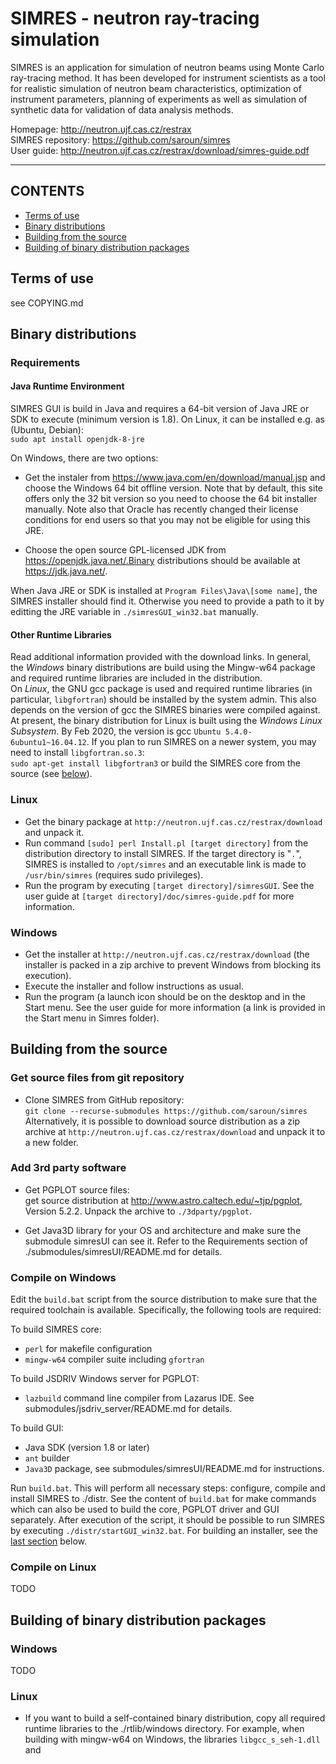 # SIMRES - neutron ray-tracing simulation

SIMRES is an application for simulation of neutron beams using Monte Carlo ray-tracing method. It has been developed for instrument scientists as a tool for realistic simulation of neutron beam characteristics, optimization of instrument parameters, planning of experiments as well as simulation of synthetic data for validation of data analysis methods. 

Homepage: http://neutron.ujf.cas.cz/restrax  
SIMRES repository: https://github.com/saroun/simres  
User guide: http://neutron.ujf.cas.cz/restrax/download/simres-guide.pdf

-----------------------------------------------------------------
## CONTENTS

- [Terms of use](#terms-of-use)
- [Binary distributions](binary-distributions)
- [Building from the source](building-from-the-source)
- [Building of binary distribution packages](building-of-binary-distribution-packages)

## Terms of use
see COPYING.md

## Binary distributions

### Requirements

#### Java Runtime Environment

SIMRES GUI is build in Java and requires a 64-bit version of Java JRE or SDK to execute (minimum version is 1.8). On Linux, it can be installed e.g. as (Ubuntu, Debian):  
`sudo apt install openjdk-8-jre`  

On Windows, there are two options:  

- Get the instaler from https://www.java.com/en/download/manual.jsp and choose the Windows 64 bit offline version. Note that by default, this site offers only the 32 bit version so you need to choose the 64 bit installer manually. Note also that Oracle has recently changed their license conditions for end users so that you may not be eligible for using this JRE.  

- Choose the open source GPL-licensed JDK from https://openjdk.java.net/.Binary distributions should be available at https://jdk.java.net/. 

When Java JRE or SDK is installed at `Program Files\Java\[some name]`, the SIMRES installer should find it. Otherwise you need to provide a path to it by editting the JRE variable in `./simresGUI_win32.bat` manually.

#### Other Runtime Libraries
Read additional information provided with the download links. In general, the *Windows* binary distributions are build using the Mingw-w64 package and required runtime libraries are included in the distribution.  
On *Linux*, the GNU gcc package is used and required runtime libraries (in particular, `libgfortran`) should be installed by the system admin. This also depends on the version of gcc the SIMRES binaries were compiled against. At present, the binary distribution for Linux is built using the *Windows Linux Subsystem*. By Feb 2020, the version is gcc `Ubuntu 5.4.0-6ubuntu1~16.04.12`. 
If you plan to run SIMRES on a newer system, you may need to install `libgfortran.so.3`:   
`sudo apt-get install libgfortran3`
or build the SIMRES core from the source (see [below](#building-from-the-source)).

### Linux

- Get the binary package at `http://neutron.ujf.cas.cz/restrax/download` and unpack it.
- Run command  `[sudo] perl Install.pl [target directory]` from the distribution directory to install SIMRES. If the target directory is "`.`", SIMRES is installed to `/opt/simres` and an executable link is made to `/usr/bin/simres` (requires sudo privileges).
- Run the program by executing `[target directory]/simresGUI`. See the user guide at `[target directory]/doc/simres-guide.pdf` for more information.

### Windows

- Get the installer at `http://neutron.ujf.cas.cz/restrax/download` (the installer is packed in a zip archive to prevent Windows from blocking its execution).
- Execute the installer and follow instructions as usual.  
- Run the program (a launch icon should be on the desktop and in the Start menu. See the user guide for more information (a link is provided in the Start menu in Simres folder).

## Building from the source

### Get source files from git repository
- Clone SIMRES from GitHub repository:  
`git clone --recurse-submodules https://github.com/saroun/simres`  
Alternatively, it is possible to download source distribution as a zip archive at `http://neutron.ujf.cas.cz/restrax/download` and unpack it to a new folder. 

### Add 3rd party software

- Get PGPLOT source files:  
get source distribution at http://www.astro.caltech.edu/~tjp/pgplot, Version 5.2.2.
Unpack the archive to `./3dparty/pgplot`.

- Get Java3D library for your OS and architecture and make sure the submodule simresUI can see it. Refer to the Requirements section of ./submodules/simresUI/README.md for details.  

### Compile on Windows
Edit the `build.bat` script from the source distribution to make sure that the required toolchain is available. Specifically, the following tools are required:

To build SIMRES core:
- `perl` for makefile configuration
- `mingw-w64` compiler suite including `gfortran`

To build JSDRIV Windows server for PGPLOT:
- `lazbuild` command line compiler from Lazarus IDE. See submodules/jsdriv_server/README.md for details.

To build GUI:
- Java SDK (version 1.8 or later)
- `ant` builder
- `Java3D` package, see submodules/simresUI/README.md for instructions. 

Run `build.bat`. This will perform all necessary steps: configure, compile and install SIMRES to ./distr. See the content of `build.bat` for make commands which can also be used to build the core, PGPLOT driver and GUI separately. After execution of the script, it should be possible to run SIMRES by executing `./distr/startGUI_win32.bat`. For building an installer, see the [last section](#"building-of-binary-distribution-packages") below. 



### Compile on Linux

TODO

## Building of binary distribution packages

### Windows
TODO

### Linux

- If you want to build a self-contained binary distribution, copy all required runtime libraries to the ./rtlib/windows directory. For example, when building with mingw-w64 on Windows, the libraries `libgcc_s_seh-1.dll` and 




